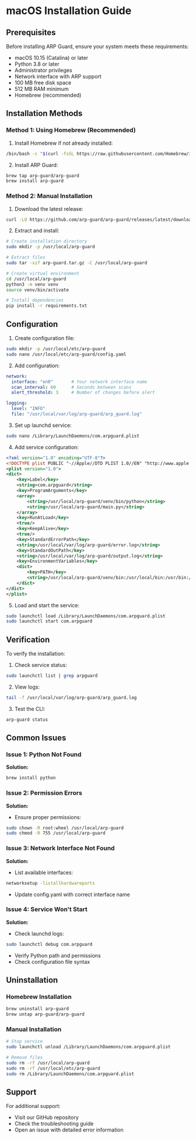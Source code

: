# macOS Installation Guide

## Prerequisites

Before installing ARP Guard, ensure your system meets these requirements:

- macOS 10.15 (Catalina) or later
- Python 3.8 or later
- Administrator privileges
- Network interface with ARP support
- 100 MB free disk space
- 512 MB RAM minimum
- Homebrew (recommended)

## Installation Methods

### Method 1: Using Homebrew (Recommended)

1. Install Homebrew if not already installed:
```bash
/bin/bash -c "$(curl -fsSL https://raw.githubusercontent.com/Homebrew/install/HEAD/install.sh)"
```

2. Install ARP Guard:
```bash
brew tap arp-guard/arp-guard
brew install arp-guard
```

### Method 2: Manual Installation

1. Download the latest release:
```bash
curl -LO https://github.com/arp-guard/arp-guard/releases/latest/download/arp-guard.tar.gz
```

2. Extract and install:
```bash
# Create installation directory
sudo mkdir -p /usr/local/arp-guard

# Extract files
sudo tar -xzf arp-guard.tar.gz -C /usr/local/arp-guard

# Create virtual environment
cd /usr/local/arp-guard
python3 -m venv venv
source venv/bin/activate

# Install dependencies
pip install -r requirements.txt
```

## Configuration

1. Create configuration file:
```bash
sudo mkdir -p /usr/local/etc/arp-guard
sudo nano /usr/local/etc/arp-guard/config.yaml
```

2. Add configuration:
```yaml
network:
  interface: "en0"       # Your network interface name
  scan_interval: 60      # Seconds between scans
  alert_threshold: 3     # Number of changes before alert

logging:
  level: "INFO"
  file: "/usr/local/var/log/arp-guard/arp_guard.log"
```

3. Set up launchd service:
```bash
sudo nano /Library/LaunchDaemons/com.arpguard.plist
```

4. Add service configuration:
```xml
<?xml version="1.0" encoding="UTF-8"?>
<!DOCTYPE plist PUBLIC "-//Apple//DTD PLIST 1.0//EN" "http://www.apple.com/DTDs/PropertyList-1.0.dtd">
<plist version="1.0">
<dict>
    <key>Label</key>
    <string>com.arpguard</string>
    <key>ProgramArguments</key>
    <array>
        <string>/usr/local/arp-guard/venv/bin/python</string>
        <string>/usr/local/arp-guard/main.py</string>
    </array>
    <key>RunAtLoad</key>
    <true/>
    <key>KeepAlive</key>
    <true/>
    <key>StandardErrorPath</key>
    <string>/usr/local/var/log/arp-guard/error.log</string>
    <key>StandardOutPath</key>
    <string>/usr/local/var/log/arp-guard/output.log</string>
    <key>EnvironmentVariables</key>
    <dict>
        <key>PATH</key>
        <string>/usr/local/arp-guard/venv/bin:/usr/local/bin:/usr/bin:/bin:/usr/sbin:/sbin</string>
    </dict>
</dict>
</plist>
```

5. Load and start the service:
```bash
sudo launchctl load /Library/LaunchDaemons/com.arpguard.plist
sudo launchctl start com.arpguard
```

## Verification

To verify the installation:

1. Check service status:
```bash
sudo launchctl list | grep arpguard
```

2. View logs:
```bash
tail -f /usr/local/var/log/arp-guard/arp_guard.log
```

3. Test the CLI:
```bash
arp-guard status
```

## Common Issues

### Issue 1: Python Not Found
**Solution:**
```bash
brew install python
```

### Issue 2: Permission Errors
**Solution:**
- Ensure proper permissions:
```bash
sudo chown -R root:wheel /usr/local/arp-guard
sudo chmod -R 755 /usr/local/arp-guard
```

### Issue 3: Network Interface Not Found
**Solution:**
- List available interfaces:
```bash
networksetup -listallhardwareports
```
- Update config.yaml with correct interface name

### Issue 4: Service Won't Start
**Solution:**
- Check launchd logs:
```bash
sudo launchctl debug com.arpguard
```
- Verify Python path and permissions
- Check configuration file syntax

## Uninstallation

### Homebrew Installation
```bash
brew uninstall arp-guard
brew untap arp-guard/arp-guard
```

### Manual Installation
```bash
# Stop service
sudo launchctl unload /Library/LaunchDaemons/com.arpguard.plist

# Remove files
sudo rm -rf /usr/local/arp-guard
sudo rm -rf /usr/local/etc/arp-guard
sudo rm /Library/LaunchDaemons/com.arpguard.plist
```

## Support

For additional support:
- Visit our GitHub repository
- Check the troubleshooting guide
- Open an issue with detailed error information 